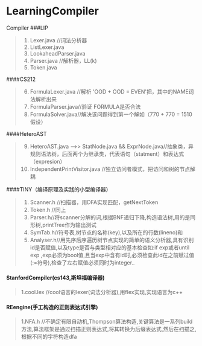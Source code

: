 # LearningCompiler
Compiler 
###LIP
>1. Lexer.java	//词法分析器
>2. ListLexer.java	<br>
>3. LookaheadParser.java<br>
>4. Parser.java	//解析器，LL(k)<br>
>5. Token.java<br>

####CS212<br>
>6. FormulaLexer.java //解析 'OOD + OOD = EVEN'把，其中的NAME词法解析出来 <br>
>7. FormulaParser.java//验证 FORMULA是否合法<br>
>8. FormulaSolver.java//解决该问题得到第一个解如（770 + 770 = 1510假设）<br>

####HeteroAST
>9. HeteroAST.java  -->> StatNode.java && ExprNode.java//抽象类，异规则语法树，后面两个为继承类，代表语句（statment）和表达式（expresion）<br>
>8. IndependentPrintVisitor.java //独立访问者模式，把访问和树的节点解耦<br>

####TINY（编译原理及实践的小型编译器）
>1. Scanner.h //扫描器，用DFA实现匹配，getNextToken
>2. Token.h //同上
>3. Parser.h//将scanner分解的词,根据BNF递归下降,构造语法树,用的是同形树,printTree作为输出测试
>4. SymTab.h//符号表,树节点的名称(key),以及所在的行数(lineno)和
>5. Analyser.h//用先序后序遍历树节点实现的简单的语义分析器,具有识别id是否赋值,以及type是否与类型相对应的基本检查如:if exp或者until exp ,exp必须为bool值,且当exp中含有id时,必须检查此id在之前赋过值(:=符号),检查了左右赋值必须同时为integer..

#### StanfordCompiler(cs143,斯坦福编译器)
>1.cool.lex //cool语言的lexer(词法分析器),用flex实现,实现语言为c++

#### REengine(手工构造的正则表达式引擎)
>1.NFA.h //不确定有限自动机,Thompson算法构造,关键算法是一系列build方法,算法框架是通过扫描正则表达式,将其转换为后缀表达式,然后在扫描之,根据不同的字符构造dfa
